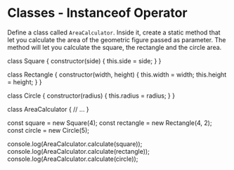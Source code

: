 # Classes - Instanceof Operator

Define a class called `AreaCalculator`. Inside it, create a static method that let you calculate the area of the geometric figure passed as parameter. The method will let you calculate the square, the rectangle and the circle area.

class Square {
constructor(side) {
this.side = side;
}
}

class Rectangle {
constructor(width, height) {
this.width = width;
this.height = height;
}
}

class Circle {
constructor(radius) {
this.radius = radius;
}
}

class AreaCalculator {
// ...
}

const square = new Square(4);
const rectangle = new Rectangle(4, 2);
const circle = new Circle(5);

console.log(AreaCalculator.calculate(square));
console.log(AreaCalculator.calculate(rectangle));
console.log(AreaCalculator.calculate(circle));
